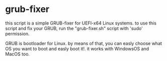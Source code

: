 # grub-fixer
this script is a simple GRUB-fixer for UEFI-x64 Linux systems.
to use this script and fix your GRUB, run the "grub-fixer.sh" script with 'sudo' permission.

GRUB is bootloader for Linux. by means of that,  you can easly choose what OS you want to boot and easly boot it!. it works with WindowsOS and MacOS too.


